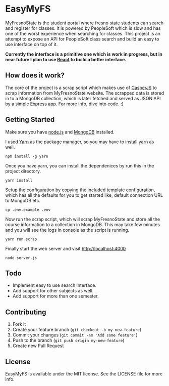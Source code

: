 # EasyMyFS

MyFresnoState is the student portal where fresno state students can search and register for classes. It is powered by PeopleSoft which is slow and has one of the worst experience when searching for classes. This project is an attempt to expose an API for PeopleSoft class search and build an easy to use interface on top of it.

**Currently the interface is a primitive one which is work in progress, but in near future I plan to use [React](https://facebook.github.io/react/) to build a better interface.**

## How does it work?

The core of the project is a scrap script which makes use of [CasperJS](http://casperjs.org/) to scrap information from MyFresnoState website. The scrapped data is stored in to a MongoDB collection, which is later fetched and served as JSON API by a simple [Express](https://expressjs.com/) app. For more info, dive into code. :)

## Getting Started

Make sure you have [node.js](https://nodejs.org/en/download/) and [MongoDB](https://www.mongodb.com/download-center?jmp=nav#community) installed.


I used [Yarn](https://yarnpkg.com/) as the package manager, so you may have to install yarn as well.

	npm install -g yarn

Once you have yarn, you can install the dependenices by run this in the project directory.

	yarn install

Setup the configuration by copying the included template configuration, which has all the defaults for you to get started like, default connection URL to MongoDB etc.

	cp .env.example .env

Now run the scrap script, which will scrap MyFresnoState and store all the course information to a collection in MongoDB. This may take few minutes and you will see the logs in console as the script is running.

	yarn run scrap

Finally start the web server and visit [http://localhost:4000](http://localhost:4000)

	node server.js

## Todo

* Implement easy to use search interface.
* Add support for other subjects as well.
* Add support for more than one semester.

## Contributing

1. Fork it
2. Create your feature branch (`git checkout -b my-new-feature`)
3. Commit your changes (`git commit -am 'Add some feature'`)
4. Push to the branch (`git push origin my-new-feature`)
5. Create new Pull Request

## License
EasyMyFS is available under the MIT license. See the LICENSE file for more info.
